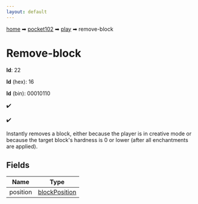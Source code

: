 ```yaml
---
layout: default
---
```


[home](/) ➡ [pocket102](/protocol/pocket102) ➡ [play](/protocol/pocket102/play) ➡ remove-block

# Remove-block

**Id**: 22

**Id** (hex): 16

**Id** (bin): 00010110

✔️

✔️

Instantly removes a block, either because the player is in creative mode or because the target block's hardness is 0 or lower (after all enchantments are applied).

## Fields

Name | Type
---|---
position | [blockPosition](/protocol/pocket102/types/block-position)

